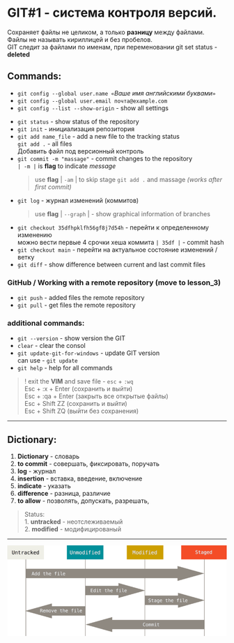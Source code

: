 GIT#1 - система контроля версий.
=====================================
Сохраняет файлы не целиком, а только **разницу** между файлами.\
Файлы не называть кириллицей и без пробелов.\
GIT следит за файлами по именам, при переменовании git set status - **deleted**

## Commands:
- `git config --global user.name «`*Ваше имя английскими буквами*`»`
- `git config --global user.email почта@example.com`
- `git config --list --show-origin` - show all settings
* `git status` - show status of the repository
* `git init` - инициализация репозитория
* `git add name_file` - add a new file to the tracking status \
`git add .` - all files\
Добавить файл под версионный контроль
* `git commit -m "massage"` - commit changes to the repository\
`| -m |` is **flag** to indicate *message*
    >use **flag** | `-am` | to skip stage `git add .` and massage *(works after first commit)*
* `git log` - журнал изменений (коммитов)
    > use **flag** | `--graph` | - show graphical information of branches
* `git checkout 35dfhpklfh56gf8j7d54h` - перейти к определенному изменению\
можно вести первые 4 срочки хеша коммита `| 35df |` - commit hash
* `git checkout main` - перейти на актуальное состояние изменений / ветку
* `git diff` - show difference between current and last commit files
### GitHub / Working with a remote repository (move to lesson_3)
- `git push` - added files the remote repository
- `git pull` - get files the remote repository

### additional commands:
- `git --version` - show version the GIT
- `clear` - clear the consol
- `git update-git-for-windows` - update GIT version\
can use - `git update`
- `git help` - help for all commands
>! exit the __VIM__ and save file - `esc` + `:wq`\
Esc + :x + Enter (сохранить и выйти)\
Esc + :qa + Enter (закрыть все открытые файлы)\
Esc + Shift ZZ (сохранить и выйти)\
Esc + Shift ZQ (выйти без сохранения)
-------------------------------------------------
## Dictionary:
1. **Dictionary** - словарь
2. **to commit** - совершать, фиксировать, поручать
3. **log** - журнал
4. **insertion** - вставка, введение, включение
5. **indicate** - указать
5. **difference** - разница, различие
5. **to allow** - позволять, допускать, разрешать,

> Status:\
    1. **untracked** - неотслеживаемый\
    2. **modified** - модифицированый
-----------------------------------
![status](photo/lifecycle.png)